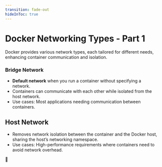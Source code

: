 ```yaml
---
transition: fade-out
hideInToc: true
---
```


# Docker Networking Types - Part 1

Docker provides various network types, each tailored for different needs, enhancing container communication and isolation.

### Bridge Network

- **Default network** when you run a container without specifying a network.
- Containers can communicate with each other while isolated from the host network.
- Use cases: Most applications needing communication between containers.


## Host Network

- Removes network isolation between the container and the Docker host, sharing the host’s networking namespace.
- Use cases: High-performance requirements where containers need to avoid network overhead.


<div class="absolute right-6 bottom-6 text-8xl animate-fade-in">
  🌉
</div>
